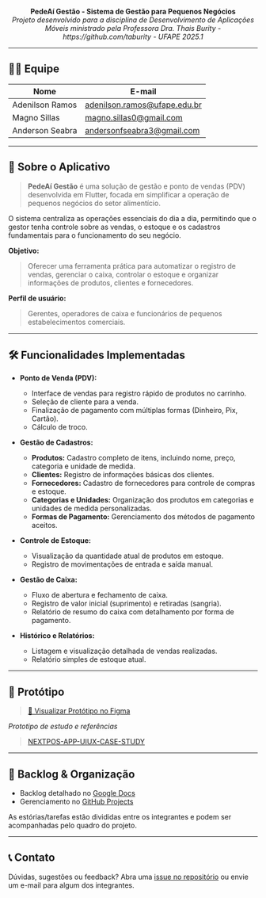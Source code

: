 <p align="center">
  <b>PedeAí Gestão - Sistema de Gestão para Pequenos Negócios</b><br>
  <i>Projeto desenvolvido para a disciplina de Desenvolvimento de Aplicações Móveis ministrado pela Professora Dra. Thais Burity - https://github.com/taburity - UFAPE 2025.1</i>
</p>

<hr>

## 🧑‍💻 Equipe

| Nome              | E-mail                                 |
|-------------------|----------------------------------------|
| Adenilson Ramos   | [adenilson.ramos@ufape.edu.br](mailto:adenilson.ramos@ufape.edu.br) |
| Magno Sillas      | [magno.sillas0@gmail.com](mailto:magno.sillas0@gmail.com)           |
| Anderson Seabra   | [andersonfseabra3@gmail.com](mailto:andersonfseabra3@gmail.com)     |

---

## 📱 Sobre o Aplicativo

> **PedeAí Gestão** é uma solução de gestão e ponto de vendas (PDV) desenvolvida em Flutter, focada em simplificar a operação de pequenos negócios do setor alimentício.

O sistema centraliza as operações essenciais do dia a dia, permitindo que o gestor tenha controle sobre as vendas, o estoque e os cadastros fundamentais para o funcionamento do seu negócio.

**Objetivo:**
> Oferecer uma ferramenta prática para automatizar o registro de vendas, gerenciar o caixa, controlar o estoque e organizar informações de produtos, clientes e fornecedores.

**Perfil de usuário:**
> Gerentes, operadores de caixa e funcionários de pequenos estabelecimentos comerciais.

---

## 🛠️ Funcionalidades Implementadas

-   **Ponto de Venda (PDV):**
    -   Interface de vendas para registro rápido de produtos no carrinho.
    -   Seleção de cliente para a venda.
    -   Finalização de pagamento com múltiplas formas (Dinheiro, Pix, Cartão).
    -   Cálculo de troco.

-   **Gestão de Cadastros:**
    -   **Produtos:** Cadastro completo de itens, incluindo nome, preço, categoria e unidade de medida.
    -   **Clientes:** Registro de informações básicas dos clientes.
    -   **Fornecedores:** Cadastro de fornecedores para controle de compras e estoque.
    -   **Categorias e Unidades:** Organização dos produtos em categorias e unidades de medida personalizadas.
    -   **Formas de Pagamento:** Gerenciamento dos métodos de pagamento aceitos.

-   **Controle de Estoque:**
    -   Visualização da quantidade atual de produtos em estoque.
    -   Registro de movimentações de entrada e saída manual.

-   **Gestão de Caixa:**
    -   Fluxo de abertura e fechamento de caixa.
    -   Registro de valor inicial (suprimento) e retiradas (sangria).
    -   Relatório de resumo do caixa com detalhamento por forma de pagamento.

-   **Histórico e Relatórios:**
    -   Listagem e visualização detalhada de vendas realizadas.
    -   Relatório simples de estoque atual.

---

## 🎨 Protótipo

> [🔗 Visualizar Protótipo no Figma](https://www.figma.com/proto/wL3AvazQxUGj2QCTrtWvRa/PedeA%C3%AD-Gest%C3%A3o?node-id=104599-4662&p=f&t=qBQTFmlUa3TSjEEZ-0&scaling=scale-down&content-scaling=fixed&page-id=104599%3A3038)


*Prototipo de estudo e referências*
> [NEXTPOS-APP-UIUX-CASE-STUDY](https://www.behance.net/gallery/224241701/NEXTPOS-APP-UIUX-CASE-STUDY?tracking_source=search_projects|erp+app+design)

---

## 📝 Backlog & Organização

-   Backlog detalhado no [Google Docs](https://docs.google.com/document/d/1Zw1q2-hSiHgR6gL3lAkvFnQQf5xueKES/edit?usp=sharing&ouid=113332345002356486614&rtpof=true&sd=true)
-   Gerenciamento no [GitHub Projects](https://github.com/users/AdnRamos/projects/1)

As estórias/tarefas estão divididas entre os integrantes e podem ser acompanhadas pelo quadro do projeto.

---

## 📞 Contato

Dúvidas, sugestões ou feedback?
Abra uma [issue no repositório](https://github.com/AdnRamos/PedeAi-ERP/issues)
ou envie um e-mail para algum dos integrantes.